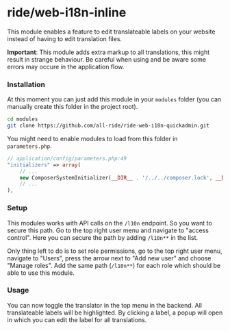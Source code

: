 # ride/web-i18n-inline

This module enables a feature to edit translateable labels on your website instead of having to edit translation files.

**Important**: This module adds extra markup to all translations, this might result in strange behaviour. Be careful when using and be aware some errors may occure in the application flow.

### Installation

At this moment you can just add this module in your ``modules`` folder (you can manually create this folder in the project root).

```bash
cd modules
git clone https://github.com/all-ride/ride-web-i18n-quickadmin.git
```

You might need to enable modules to load from this folder in ``parameters.php``.

```php
// application/config/parameters.php:49
"initializers" => array(
    // ...
    new ComposerSystemInitializer(__DIR__ . '/../../composer.lock', __DIR__ . '/../../modules'),
    // ...
),
```

### Setup

This modules works with API calls on the ``/l10n`` endpoint. So you want to secure this path. Go to the top right user menu and navigate to "access control". Here you can secure the path by adding ``/l10n**`` in the list.

Only thing left to do is to set role permissions, go to the top right user menu, navigate to "Users", press the arrow next to "Add new user" and choose "Manage roles". Add the same path (``/l10n**``) for each role which should be able to use this module.

### Usage

You can now toggle the translator in the top menu in the backend. All translateable labels will be highlighted. By clicking a label,  a popup will open in which you can edit the label for all translations.
